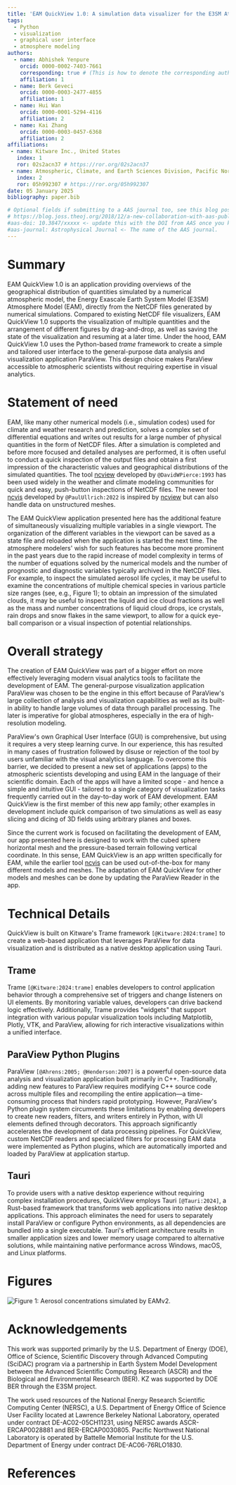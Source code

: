 ```yaml
---
title: 'EAM QuickView 1.0: A simulation data visualizer for the E3SM Atmosphere Model'
tags:
  - Python
  - visualization
  - graphical user interface
  - atmosphere modeling
authors:
  - name: Abhishek Yenpure
    orcid: 0000-0002-7403-7661
    corresponding: true # (This is how to denote the corresponding author)
    affiliation: 1
  - name: Berk Geveci
    orcid: 0000-0003-2477-4855
    affiliation: 1
  - name: Hui Wan
    orcid: 0000-0001-5294-4116
    affiliation: 2
  - name: Kai Zhang
    orcid: 0000-0003-0457-6368
    affiliation: 2
affiliations:
 - name: Kitware Inc., United States
   index: 1
   ror: 02s2acn37 # https://ror.org/02s2acn37
 - name: Atmospheric, Climate, and Earth Sciences Division, Pacific Northwest National Laboratory, United States
   index: 2
   ror: 05h992307 # https://ror.org/05h992307
date: 05 January 2025
bibliography: paper.bib

# Optional fields if submitting to a AAS journal too, see this blog post:
# https://blog.joss.theoj.org/2018/12/a-new-collaboration-with-aas-publishing
#aas-doi: 10.3847/xxxxx <- update this with the DOI from AAS once you know it.
#aas-journal: Astrophysical Journal <- The name of the AAS journal.
---
```


# Summary

EAM QuickView 1.0 is an application providing overviews of the geographical distribution of quantities simulated by a numerical atmospheric model, the Energy Exascale Earth System Model (E3SM) Atmosphere Model (EAM), directly from the NetCDF files generated by numerical simulations. Compared to existing NetCDF file visualizers, EAM QuickView 1.0 supports the visualization of multiple quantities and the arrangement of different figures by drag-and-drop, as well as saving the state of the visualization and resuming at a later time. Under the hood, EAM QuickView 1.0 uses the Python-based *trame* framework to create a simple and tailored user interface to the general-purpose data analysis and visualization application ParaView. This design choice makes ParaView accessible to atmospheric scientists without requiring expertise in visual analytics.

# Statement of need

EAM, like many other numerical models (i.e., simulation codes) used for climate and weather research and prediction, solves a complex set of differential equations and writes out results for a large number of physical quantities in the form of NetCDF files. After a simulation is completed and before more focused and detailed analyses are performed, it is often useful to conduct a quick inspection of the output files and obtain a first impression of the characteristic values and geographical distributions of the simulated quantities. The tool [ncview](https://cirrus.ucsd.edu/ncview/) developed by `@DavidWPierce:1993` has been used widely in the weather and climate modeling communities for quick and easy, push-button inspections of NetCDF files. The newer tool [ncvis](https://github.com/SEATStandards/ncvis) developed by `@PaulUllrich:2022` is inspired by [ncview](https://cirrus.ucsd.edu/ncview/) but can also handle data on unstructured meshes. 

The EAM QuickView application presented here has the additional feature of simultaneously visualizing multiple variables in a single viewport. The organization of the different variables in the viewport can be saved as a state file and reloaded when the application is started the next time. The atmosphere modelers' wish for such features has become more prominent in the past years due to the rapid increase of model complexity in terms of the number of equations solved by the numerical models and the number of prognostic and diagnostic variables typically archived in the NetCDF files. For example, to inspect the simulated aerosol life cycles, it may be useful to examine the concentrations of multiple chemical species in various particle size ranges (see, e.g., Figure 1); to obtain an impression of the simulated clouds, it may be useful to inspect the liquid and ice cloud fractions as well as the mass and number concentrations of liquid cloud drops, ice crystals, rain drops and snow flakes in the same viewport, to allow for a quick eye-ball comparison or a visual inspection of potential relationships.

# Overall strategy

The creation of EAM QuickView was part of a bigger effort on more effectively leveraging modern visual analytics tools to facilitate the development of EAM. The general-purpose visualization application ParaView was chosen to be the engine in this effort because of ParaView's large collection of analysis and visualization capabilities as well as its built-in ability to handle large volumes of data through parallel processing. The later is imperative for global atmospheres, especially in the era of high-resolution modeling. 

ParaView's own Graphical User Interface (GUI) is comprehensive, but using it requires a very steep learning curve. In our experience, this has resulted in many cases of frustration followed by disuse or rejection of the tool by users unfamiliar with the visual analytics language. To overcome this barrier, we decided to present a new set of applications (apps) to the atmospheric scientists developing and using EAM in the language of their scientific domain. Each of the apps will have a limited scope - and hence a simple and intuitive GUI - tailored to a single category of visualization tasks frequently carried out in the day-to-day work of EAM development. EAM QuickView is the first member of this new app family; other examples in development include quick comparison of two simulations as well as easy slicing and dicing of 3D fields using arbitrary planes and boxes.

Since the current work is focused on facilitating the development of EAM, our app presented here is designed to work with the cubed sphere horizontal mesh and the pressure-based terrain following vertical coordinate. In this sense, EAM QuickView is an app written specifically for EAM, while the earlier tool [ncvis](https://github.com/SEATStandards/ncvis) can be used out-of-the-box for many different models and meshes. The adaptation of EAM QuickView for other models and meshes can be done by updating the ParaView Reader in the app.

# Technical Details

QuickView is built on Kitware's Trame framework `[@Kitware:2024:trame]` to create a web-based application that leverages ParaView for data visualization and is distributed as a native desktop application using Tauri.

## Trame

Trame `[@Kitware:2024:trame]` enables developers to control application behavior through a comprehensive set of triggers and change listeners on UI elements. By monitoring variable values, developers can drive backend logic effectively. Additionally, Trame provides "widgets" that support integration with various popular visualization tools including Matplotlib, Plotly, VTK, and ParaView, allowing for rich interactive visualizations within a unified interface.

## ParaView Python Plugins

ParaView `[@Ahrens:2005; @Henderson:2007]` is a powerful open-source data analysis and visualization application built primarily in C++. Traditionally, adding new features to ParaView requires modifying C++ source code across multiple files and recompiling the entire application—a time-consuming process that hinders rapid prototyping. However, ParaView's Python plugin system circumvents these limitations by enabling developers to create new readers, filters, and writers entirely in Python, with UI elements defined through decorators. This approach significantly accelerates the development of data processing pipelines. For QuickView, custom NetCDF readers and specialized filters for processing EAM data were implemented as Python plugins, which are automatically imported and loaded by ParaView at application startup.

## Tauri

To provide users with a native desktop experience without requiring complex installation procedures, QuickView employs Tauri `[@Tauri:2024]`, a Rust-based framework that transforms web applications into native desktop applications. This approach eliminates the need for users to separately install ParaView or configure Python environments, as all dependencies are bundled into a single executable. Tauri's efficient architecture results in smaller application sizes and lower memory usage compared to alternative solutions, while maintaining native performance across Windows, macOS, and Linux platforms.


# Figures

![Figure 1: Aerosol concentrations simulated by EAMv2.](images/fig_EAMv2_aerosols.png)

# Acknowledgements

This work was supported primarily by the U.S. Department of Energy (DOE), Office of Science, Scientific Discovery through Advanced Computing (SciDAC) program via a partnership in Earth System Model Development between the Advanced Scientific Computing Research (ASCR) and the Biological and Environmental Research (BER). KZ was supported by DOE BER through the E3SM project.

The work used resources of the National Energy Research Scientific Computing Center (NERSC), a U.S. Department of Energy Office of Science User Facility located at Lawrence Berkeley National Laboratory, operated under contract DE-AC02-05CH11231, using NERSC awards ASCR-ERCAP0028881 and BER-ERCAP0030805. Pacific Northwest National Laboratory is operated by Battelle Memorial Institute for the U.S. Department of Energy under contract DE-AC06-76RLO1830.

# References
